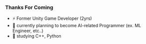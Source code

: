 ### Thanks For Coming

- ⚡ Former Unity Game Developer (2yrs)
- 🌱 currently planning to become AI-related Programmer (ex. ML Engineer, etc..)
- 🌱 studying C++, Python
